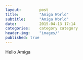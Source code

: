 ```yaml
---
layout:        post
title:         "Amiga World"
subtitle:      "Amiga World"
date:          2015-04-13 17:14
categories:    category category
header-img:    "images/"
published: true
---
```

Hello Amiga